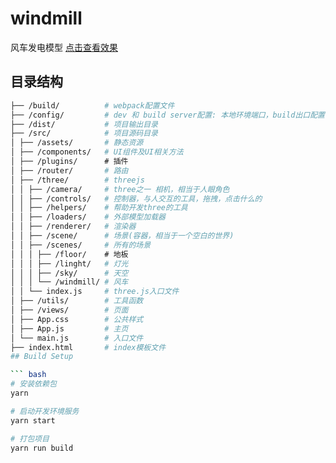 # windmill
风车发电模型
<a href="https://hu-bo.github.io/windmill/">点击查看效果</a>


## 目录结构

```bash
├── /build/          # webpack配置文件
├── /config/         # dev 和 build server配置: 本地环境端口，build出口配置等
├── /dist/           # 项目输出目录
├── /src/            # 项目源码目录
│ ├── /assets/       # 静态资源
│ ├── /components/   # UI组件及UI相关方法
│ ├── /plugins/      # 插件
│ ├── /router/       # 路由
│ ├── /three/        # threejs
│ │ ├── /camera/     # three之一 相机，相当于人眼角色
│ │ ├── /controls/   # 控制器，与人交互的工具，拖拽，点击什么的
│ │ ├── /helpers/    # 帮助开发three的工具
│ │ ├── /loaders/    # 外部模型加载器
│ │ ├── /renderer/   # 渲染器
│ │ ├── /scene/      # 场景(容器，相当于一个空白的世界)
│ │ ├── /scenes/     # 所有的场景
│ │ │ ├── /floor/    # 地板
│ │ │ ├── /linght/   # 灯光
│ │ │ ├── /sky/      # 天空
│ │ │ └── /windmill/ # 风车
│ │ └── index.js     # three.js入口文件
│ ├── /utils/        # 工具函数
│ ├── /views/        # 页面
│ ├── App.css        # 公共样式
│ ├── App.js         # 主页
│ └── main.js        # 入口文件
├── index.html       # index模板文件
## Build Setup

``` bash
# 安装依赖包
yarn

# 启动开发环境服务
yarn start

# 打包项目
yarn run build
